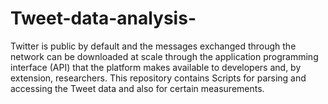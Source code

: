 # Tweet-data-analysis-
Twitter is public by default and the messages exchanged through the network can be downloaded at scale through the application programming interface (API)  that the platform makes available to developers and, by extension, researchers. This repository contains Scripts for parsing and accessing the Tweet data and also for certain measurements. 
